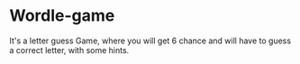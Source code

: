 # Wordle-game
It's a letter guess Game, where you will get 6 chance and will have to guess a correct letter, with some hints. 
